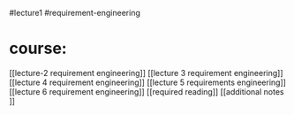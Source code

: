 #lecture1 #requirement-engineering
# course: 
[[lecture-2 requirement engineering]]
[[lecture 3 requirement engineering]]
[[lecture 4 requirement engineering]]
[[lecture 5 requirements engineering]]
[[lecture 6 requirement engineering]]
[[required reading]]
[[additional notes ]]
